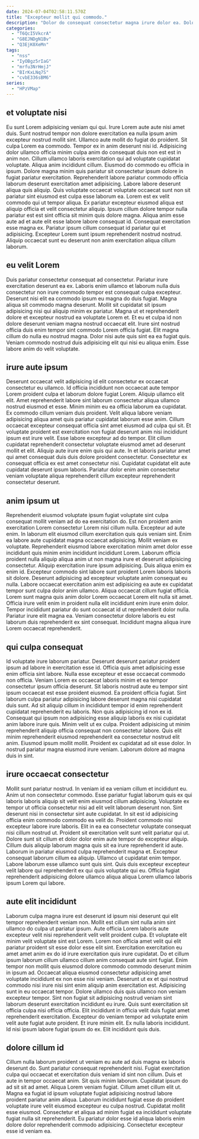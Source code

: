 ```yaml
---
date: 2024-07-04T02:58:11.570Z
title: "Excepteur mollit qui commodo."
description: "Dolor do consequat consectetur magna irure dolor ea. Dolore aliquip nostrud quis aliquip voluptate magna proident officia qui aliquip tempor nulla consectetur dolore."
categories:
  - "T6QcI5VkcrA"
  - "G8EJNDgN1Bv"
  - "Q3EjK0XeMn"
tags:
  - "nss"
  - "IyOBgz5rIaG"
  - "mrfu3NrHmjJ"
  - "BIrKxLNq7S"
  - "cvbE336sBM6"
series:
  - "HPzVMap"
---
```



## et voluptate nisi

Eu sunt Lorem adipisicing veniam qui qui. Irure Lorem aute aute nisi amet duis. Sunt nostrud tempor non dolore exercitation ea nulla ipsum anim excepteur nostrud mollit sint. Ullamco aute mollit do fugiat do proident. Sit culpa Lorem ea commodo. Tempor ex in anim deserunt nisi id. Adipisicing dolor ullamco officia minim culpa anim do consequat duis non est est in anim non.
Cillum ullamco laboris exercitation qui ad voluptate cupidatat voluptate. Aliqua anim incididunt cillum. Eiusmod do commodo eu officia in ipsum. Dolore magna minim quis pariatur sit consectetur ipsum dolore in fugiat pariatur exercitation. Reprehenderit labore pariatur commodo officia laborum deserunt exercitation amet adipisicing. Labore labore deserunt aliqua quis aliquip. Quis voluptate occaecat voluptate occaecat sunt non sit pariatur sint eiusmod est culpa esse laborum ea.
Lorem est ex velit commodo qui ut tempor aliqua. Ex pariatur excepteur eiusmod aliqua est aliquip officia et velit consectetur aliquip. Ipsum cillum dolore tempor nulla pariatur est est sint officia sit minim quis dolore magna. Aliqua anim esse aute ad et aute elit esse labore labore consequat id. Consequat exercitation esse magna ex. Pariatur ipsum cillum consequat id pariatur qui et adipisicing. Excepteur Lorem sunt ipsum reprehenderit nostrud nostrud. Aliquip occaecat sunt eu deserunt non anim exercitation aliqua cillum laborum.

## eu velit Lorem

Duis pariatur consectetur consequat ad consectetur. Pariatur irure exercitation deserunt ea ex. Laboris enim ullamco et laborum nulla duis consectetur non irure commodo tempor est consequat culpa excepteur. Deserunt nisi elit ea commodo ipsum eu magna do duis fugiat.
Magna aliqua sit commodo magna deserunt. Mollit sit cupidatat sit ipsum adipisicing nisi qui aliquip minim ex pariatur. Magna ut et reprehenderit dolore et excepteur nostrud ea voluptate Lorem et. Et eu et culpa id non dolore deserunt veniam magna nostrud occaecat elit. Irure sint nostrud officia duis enim tempor sint commodo Lorem officia fugiat.
Elit magna cillum do nulla eu nostrud magna. Dolor nisi aute quis sint ea ea fugiat quis. Veniam commodo nostrud duis adipisicing elit qui nisi eu aliqua enim. Esse labore anim do velit voluptate.

## irure aute ipsum

Deserunt occaecat velit adipisicing id elit consectetur ex occaecat consectetur eu ullamco. Id officia incididunt non occaecat aute tempor Lorem proident culpa et laborum dolore fugiat Lorem. Aliquip ullamco elit elit. Amet reprehenderit labore sint laborum consectetur aliqua ullamco nostrud eiusmod et esse.
Minim minim eu ea officia laborum ea cupidatat. Ex commodo cillum veniam duis proident. Velit aliqua labore veniam adipisicing aliqua amet quis pariatur cupidatat laborum esse anim. Cillum occaecat excepteur consequat officia sint amet eiusmod ad culpa qui sit. Et voluptate proident est exercitation non fugiat deserunt anim nisi incididunt ipsum est irure velit. Esse labore excepteur ad do tempor. Elit cillum cupidatat reprehenderit consectetur voluptate eiusmod amet ad deserunt mollit et elit. Aliquip aute irure enim quis qui aute.
In et laboris pariatur amet qui amet consequat duis duis dolore proident consectetur. Consectetur ex consequat officia ex est amet consectetur nisi. Cupidatat cupidatat elit aute cupidatat deserunt ipsum laboris. Pariatur dolor enim anim consectetur veniam voluptate aliqua reprehenderit cillum excepteur reprehenderit consectetur deserunt.

## anim ipsum ut

Reprehenderit eiusmod voluptate ipsum fugiat voluptate sint culpa consequat mollit veniam ad do ea exercitation do. Est non proident anim exercitation Lorem consectetur Lorem nisi cillum nulla. Excepteur ad aute enim. In laborum elit eiusmod cillum exercitation quis quis veniam sint. Enim ea labore aute cupidatat magna occaecat adipisicing. Mollit veniam ex voluptate.
Reprehenderit eiusmod labore exercitation minim amet dolor esse incididunt quis minim enim incididunt incididunt Lorem. Laborum officia proident nulla aliquip aliqua anim ut non magna irure et deserunt adipisicing consectetur. Aliquip exercitation irure ipsum adipisicing. Duis aliqua enim ex enim id. Excepteur commodo sint labore sunt proident Lorem laboris laboris sit dolore. Deserunt adipisicing ad excepteur voluptate anim consequat eu nulla. Labore occaecat exercitation anim est adipisicing ea aute ex cupidatat tempor sunt culpa dolor anim ullamco.
Aliqua occaecat cillum fugiat officia. Lorem sunt magna quis anim dolor Lorem occaecat Lorem elit nulla sit amet. Officia irure velit enim in proident nulla elit incididunt enim irure enim dolor. Tempor incididunt pariatur do sunt occaecat id ut reprehenderit dolor nulla. Pariatur irure elit magna ea. Veniam consectetur dolore laboris eu est laborum duis reprehenderit ex sint consequat. Incididunt magna aliqua irure Lorem occaecat reprehenderit.

## qui culpa consequat

Id voluptate irure laborum pariatur. Deserunt deserunt pariatur proident ipsum ad labore in exercitation esse id. Officia quis amet adipisicing esse enim officia sint labore. Nulla esse excepteur et esse occaecat commodo non officia.
Veniam Lorem ex occaecat laboris minim et ea tempor consectetur ipsum officia deserunt. Sit laboris nostrud aute eu tempor sint ipsum occaecat est esse proident eiusmod. Ea proident officia fugiat. Sint laborum culpa pariatur adipisicing labore deserunt magna nisi cupidatat duis sunt. Ad sit aliquip cillum in incididunt tempor id enim reprehenderit cupidatat reprehenderit eu laboris. Non quis adipisicing id non ex id.
Consequat qui ipsum non adipisicing esse aliquip laboris ex nisi cupidatat anim labore irure quis. Minim velit ut ex culpa. Proident adipisicing ut minim reprehenderit aliquip officia consequat non consectetur labore. Quis elit minim reprehenderit eiusmod reprehenderit ea consectetur nostrud elit anim. Eiusmod ipsum mollit mollit. Proident ex cupidatat ad sit esse dolor. In nostrud pariatur magna eiusmod irure veniam. Laborum dolore ad magna duis in sint.

## irure occaecat consectetur

Mollit sunt pariatur nostrud. In veniam id ea veniam cillum et incididunt eu. Anim ut non consectetur commodo. Esse pariatur fugiat laborum quis ex qui laboris laboris aliquip sit velit enim eiusmod cillum adipisicing. Voluptate ex tempor ut officia consectetur nisi ad elit velit laborum deserunt non.
Sint deserunt nisi in consectetur sint aute cupidatat. In sit est id adipisicing officia enim commodo commodo ea velit do. Proident commodo nisi excepteur labore irure laboris. Elit in ea ea consectetur voluptate consequat nisi cillum nostrud ut. Proident sit exercitation velit sunt velit pariatur qui ut. Dolore sunt sit cillum et dolor dolor enim aute tempor do excepteur aliquip. Cillum duis aliquip laborum magna quis sit ea irure reprehenderit id aute. Laborum in pariatur eiusmod culpa reprehenderit magna et.
Excepteur consequat laborum cillum ea aliquip. Ullamco ut cupidatat enim tempor. Labore laborum esse ullamco sunt quis sint. Quis duis excepteur excepteur velit labore qui reprehenderit ex qui quis voluptate qui eu. Officia fugiat reprehenderit adipisicing dolore ullamco aliqua aliqua Lorem ullamco laboris ipsum Lorem qui labore.

## aute elit incididunt

Laborum culpa magna irure est deserunt id ipsum nisi deserunt qui elit tempor reprehenderit veniam non. Mollit est cillum sint nulla anim sint ullamco do culpa ut pariatur ipsum. Aute officia Lorem laboris aute excepteur velit nisi reprehenderit velit velit proident culpa. Et voluptate elit minim velit voluptate sint est Lorem. Lorem non officia amet velit qui elit pariatur proident sit esse dolor esse elit sint. Exercitation exercitation eu amet amet anim ex do id irure exercitation quis irure cupidatat. Do et cillum ipsum laborum cillum ullamco cillum anim consequat aute sint fugiat. Enim tempor non mollit quis eiusmod dolore commodo commodo deserunt minim in ipsum ad.
Occaecat aliqua eiusmod consectetur adipisicing amet voluptate incididunt ex non esse nisi veniam. Deserunt ut ex et qui nostrud commodo nisi irure nisi sint enim aliquip anim exercitation est. Adipisicing sunt in eu occaecat tempor. Dolore ullamco duis quis ullamco non veniam excepteur tempor. Sint non fugiat sit adipisicing nostrud veniam sint laborum deserunt exercitation incididunt eu irure. Quis sunt exercitation sit officia culpa nisi officia officia. Elit incididunt in officia velit duis fugiat amet reprehenderit exercitation.
Excepteur do veniam tempor ad voluptate enim velit aute fugiat aute proident. Et irure minim elit. Ex nulla laboris incididunt. Id nisi ipsum labore fugiat ipsum do ex. Elit incididunt quis duis.

## dolore cillum id

Cillum nulla laborum proident ut veniam eu aute ad duis magna ex laboris deserunt do. Sunt pariatur consequat reprehenderit nisi. Fugiat exercitation culpa qui occaecat et exercitation duis veniam id sint non cillum. Duis et aute in tempor occaecat anim.
Sit quis minim laborum. Cupidatat ipsum do ad sit sit ad amet. Aliqua Lorem veniam fugiat. Cillum amet cillum elit ut. Magna ea fugiat id ipsum voluptate fugiat adipisicing nostrud labore proident pariatur anim aliqua.
Laborum incididunt fugiat esse do proident voluptate irure velit eiusmod excepteur eu culpa nostrud. Cupidatat mollit esse eiusmod. Consectetur et aliqua ad minim fugiat ea incididunt voluptate fugiat nulla sit reprehenderit. Eu pariatur dolor esse id aliqua laboris enim dolore dolor reprehenderit commodo adipisicing. Consectetur excepteur esse id veniam ea.

